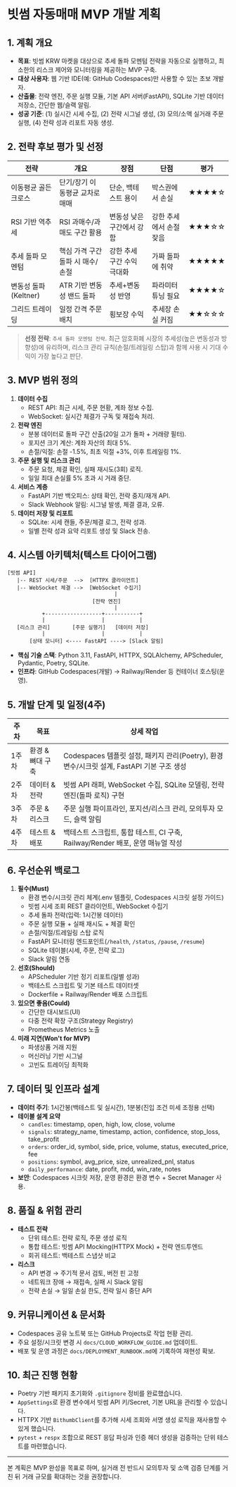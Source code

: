 # 빗썸 자동매매 MVP 개발 계획

## 1. 계획 개요
- **목표**: 빗썸 KRW 마켓을 대상으로 추세 돌파 모멘텀 전략을 자동으로 실행하고, 최소한의 리스크 제어와 모니터링을 제공하는 MVP 구축.
- **대상 사용자**: 웹 기반 IDE(예: GitHub Codespaces)만 사용할 수 있는 초보 개발자.
- **산출물**: 전략 엔진, 주문 실행 모듈, 기본 API 서버(FastAPI), SQLite 기반 데이터 저장소, 간단한 웹/슬랙 알림.
- **성공 기준**: (1) 실시간 시세 수집, (2) 전략 시그널 생성, (3) 모의/소액 실거래 주문 실행, (4) 전략 성과 리포트 자동 생성.

## 2. 전략 후보 평가 및 선정
| 전략 | 개요 | 장점 | 단점 | 평가 |
|------|------|------|------|------|
| 이동평균 골든크로스 | 단기/장기 이동평균 교차로 매매 | 단순, 백테스트 용이 | 박스권에서 손실 | ★★★★☆ |
| RSI 기반 역추세 | RSI 과매수/과매도 구간 활용 | 변동성 낮은 구간에서 강함 | 강한 추세에서 손절 잦음 | ★★★☆☆ |
| 추세 돌파 모멘텀 | 핵심 가격 구간 돌파 시 매수/손절 | 강한 추세 구간 수익 극대화 | 가짜 돌파에 취약 | ★★★★★ |
| 변동성 돌파(Keltner) | ATR 기반 변동성 밴드 돌파 | 추세+변동성 반영 | 파라미터 튜닝 필요 | ★★★★☆ |
| 그리드 트레이딩 | 일정 간격 주문 배치 | 횡보장 수익 | 추세장 손실 커짐 | ★★☆☆☆ |

> **선정 전략**: `추세 돌파 모멘텀 전략`. 최근 암호화폐 시장의 추세성(높은 변동성과 방향성)에 유리하며, 리스크 관리 규칙(손절/트레일링 스탑)과 함께 사용 시 기대 수익이 가장 높다고 판단.

## 3. MVP 범위 정의
1. **데이터 수집**
   - REST API: 최근 시세, 주문 현황, 계좌 정보 수집.
   - WebSocket: 실시간 체결가 구독 및 재접속 처리.
2. **전략 엔진**
   - 분봉 데이터로 돌파 구간 산출(20일 고가 돌파 + 거래량 필터).
   - 포지션 크기 계산: 계좌 자산의 최대 5%.
   - 손절/익절: 손절 -1.5%, 최초 익절 +3%, 이후 트레일링 1%.
3. **주문 실행 및 리스크 관리**
   - 주문 요청, 체결 확인, 실패 재시도(3회) 로직.
   - 일일 최대 손실률 5% 초과 시 거래 중단.
4. **서비스 계층**
   - FastAPI 기반 백오피스: 상태 확인, 전략 중지/재개 API.
   - Slack Webhook 알림: 시그널 발생, 체결 결과, 오류.
5. **데이터 저장 및 리포트**
   - SQLite: 시세 캔들, 주문/체결 로그, 전략 성과.
   - 일별 전략 성과 요약 리포트 생성 및 Slack 전송.

## 4. 시스템 아키텍처(텍스트 다이어그램)
```
[빗썸 API]
   |-- REST 시세/주문  -->  [HTTPX 클라이언트]
   |-- WebSocket 체결 -->  [WebSocket 수집기]
                                  |
                           [전략 엔진]
                                  |
           +------------------+-----------+
           |                  |           |
   [리스크 관리]       [주문 실행기]   [데이터 저장]
           |                  |           |
       [상태 모니터] <---- FastAPI ----> [Slack 알림]
```
- **핵심 기술 스택**: Python 3.11, FastAPI, HTTPX, SQLAlchemy, APScheduler, Pydantic, Poetry, SQLite.
- **인프라**: GitHub Codespaces(개발) → Railway/Render 등 컨테이너 호스팅(운영).

## 5. 개발 단계 및 일정(4주)
| 주차 | 목표 | 상세 작업 |
|------|------|-----------|
| 1주차 | 환경 & 뼈대 구축 | Codespaces 템플릿 설정, 패키지 관리(Poetry), 환경변수/시크릿 설계, FastAPI 기본 구조 생성 |
| 2주차 | 데이터 & 전략 | 빗썸 API 래퍼, WebSocket 수집, SQLite 모델링, 전략 엔진(돌파 로직) 구현 |
| 3주차 | 주문 & 리스크 | 주문 실행 파이프라인, 포지션/리스크 관리, 모의투자 모드, 슬랙 알림 |
| 4주차 | 테스트 & 배포 | 백테스트 스크립트, 통합 테스트, CI 구축, Railway/Render 배포, 운영 매뉴얼 작성 |

## 6. 우선순위 백로그
1. **필수(Must)**
   - 환경 변수/시크릿 관리 체계(.env 템플릿, Codespaces 시크릿 설정 가이드)
   - 빗썸 시세 조회 REST 클라이언트, WebSocket 수집기
   - 추세 돌파 전략(입력: 1시간봉 데이터)
   - 주문 실행 모듈 + 실패 재시도 + 체결 확인
   - 손절/익절/트레일링 스탑 로직
   - FastAPI 모니터링 엔드포인트(`/health`, `/status`, `/pause`, `/resume`)
   - SQLite 테이블(시세, 주문, 전략 로그)
   - Slack 알림 연동
2. **선호(Should)**
   - APScheduler 기반 정기 리포트(일별 성과)
   - 백테스트 스크립트 및 기본 테스트 데이터셋
   - Dockerfile + Railway/Render 배포 스크립트
3. **있으면 좋음(Could)**
   - 간단한 대시보드(UI)
   - 다중 전략 확장 구조(Strategy Registry)
   - Prometheus Metrics 노출
4. **미래 지연(Won't for MVP)**
   - 파생상품 거래 지원
   - 머신러닝 기반 시그널
   - 고빈도 트레이딩 최적화

## 7. 데이터 및 인프라 설계
- **데이터 주기**: 1시간봉(백테스트 및 실시간), 1분봉(진입 조건 미세 조정용 선택)
- **테이블 설계 요약**
  - `candles`: timestamp, open, high, low, close, volume
  - `signals`: strategy_name, timestamp, action, confidence, stop_loss, take_profit
  - `orders`: order_id, symbol, side, price, volume, status, executed_price, fee
  - `positions`: symbol, avg_price, size, unrealized_pnl, status
  - `daily_performance`: date, profit, mdd, win_rate, notes
- **보안**: Codespaces 시크릿 저장, 운영 환경은 환경 변수 + Secret Manager 사용.

## 8. 품질 & 위험 관리
- **테스트 전략**
  - 단위 테스트: 전략 로직, 주문 생성 로직
  - 통합 테스트: 빗썸 API Mocking(HTTPX Mock) + 전략 엔드투엔드
  - 회귀 테스트: 백테스트 스냅샷 비교
- **리스크**
  - API 변경 → 주기적 문서 검토, 버전 핀 고정
  - 네트워크 장애 → 재접속, 실패 시 Slack 알림
  - 전략 손실 → 일일 손실 한도, 전략 일시 중단 API

## 9. 커뮤니케이션 & 문서화
- Codespaces 공유 노트북 또는 GitHub Projects로 작업 현황 관리.
- 주요 설정/시크릿 변경 시 `docs/CLOUD_WORKFLOW_GUIDE.md` 업데이트.
- 배포 및 운영 과정은 `docs/DEPLOYMENT_RUNBOOK.md`에 기록하여 재현성 확보.

## 10. 최근 진행 현황
- Poetry 기반 패키지 초기화와 `.gitignore` 정비를 완료했습니다.
- `AppSettings`로 환경 변수에서 빗썸 API 키/Secret, 기본 URL을 관리할 수 있습니다.
- HTTPX 기반 `BithumbClient`를 추가해 시세 조회와 서명 생성 로직을 재사용할 수 있게 했습니다.
- `pytest` + `respx` 조합으로 REST 응답 파싱과 인증 헤더 생성을 검증하는 단위 테스트를 마련했습니다.

---
본 계획은 MVP 완성을 목표로 하며, 실거래 전 반드시 모의투자 및 소액 검증 단계를 거친 뒤 거래 규모를 확대하는 것을 권장합니다.
